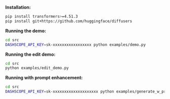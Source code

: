 **Installation:**
```bash
pip install transformers>=4.51.3
pip install git+https://github.com/huggingface/diffusers
```

**Running the demo:**
```bash
cd src
DASHSCOPE_API_KEY=sk-xxxxxxxxxxxxxxxxx python examples/demo.py
```

**Running the edit demo:**
```bash
cd src
python examples/edit_demo.py
```

**Running with prompt enhancement:**
```bash
cd src
DASHSCOPE_API_KEY=sk-xxxxxxxxxxxxxxxxxxxx python examples/generate_w_prompt_enhance.py
```